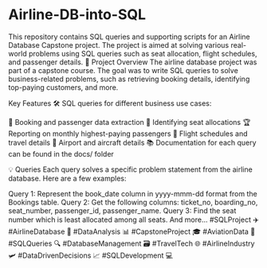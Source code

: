 # Airline-DB-into-SQL
This repository contains SQL queries and supporting scripts for an Airline Database Capstone project. The project is aimed at solving various real-world problems using SQL queries such as seat allocation, flight schedules, and passenger details.
📝 Project Overview
The airline database project was part of a capstone course. The goal was to write SQL queries to solve business-related problems, such as retrieving booking details, identifying top-paying customers, and more.

Key Features
🛠️ SQL queries for different business use cases:

📄 Booking and passenger data extraction
💺 Identifying seat allocations
🏆 Reporting on monthly highest-paying passengers
📅 Flight schedules and travel details
🛫 Airport and aircraft details
📚 Documentation for each query can be found in the docs/ folder

💡 Queries
Each query solves a specific problem statement from the airline database. Here are a few examples:

Query 1: Represent the book_date column in yyyy-mmm-dd format from the Bookings table.
Query 2: Get the following columns: ticket_no, boarding_no, seat_number, passenger_id, passenger_name.
Query 3: Find the seat number which is least allocated among all seats.
And more...
#SQLProject ✈️ #AirlineDatabase 💾 #DataAnalysis 📊 #CapstoneProject 🎓 #AviationData 🛫 #SQLQueries 🔍 #DatabaseManagement 🗃️ #TravelTech 🌐 #AirlineIndustry 🛩️ #DataDrivenDecisions 📈 #SQLDevelopment 💻
